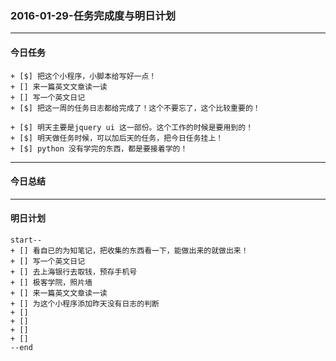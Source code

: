 ### 2016-01-29-任务完成度与明日计划

----------------------------------------------------------------------------------------------------------
#### 今日任务
    
    + [$] 把这个小程序，小脚本给写好一点！
    + [] 来一篇英文文章读一读
    + [] 写一个英文日记
    + [$] 把这一周的任务日志都给完成了！这个不要忘了，这个比较重要的！
    
    + [$] 明天主要是jquery ui 这一部份。这个工作的时候是要用到的！
    + [$] 明天做任务时候，可以加后天的任务，把今日任务挂上！
    + [$] python 没有学完的东西，都是要接着学的！
    
    
----------------------------------------------------------------------------------------------------------
#### 今日总结


----------------------------------------------------------------------------------------------------------
#### 明日计划
    start--
    + [] 看自已的为知笔记，把收集的东西看一下，能做出来的就做出来！
    + [] 写一个英文日记
    + [] 去上海银行去取钱，预存手机号
    + [] 极客学院，照片墙
    + [] 来一篇英文文章读一读
    + [] 为这个小程序添加昨天没有日志的判断
    + [] 
    + [] 
    + [] 
    + [] 
    --end
